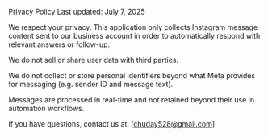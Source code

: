 Privacy Policy
Last updated: July 7, 2025

We respect your privacy. This application only collects Instagram message content sent to our business account in order to automatically respond with relevant answers or follow-up.

We do not sell or share user data with third parties.

We do not collect or store personal identifiers beyond what Meta provides for messaging (e.g. sender ID and message text).

Messages are processed in real-time and not retained beyond their use in automation workflows.

If you have questions, contact us at: [chuday528@gmail.com]
